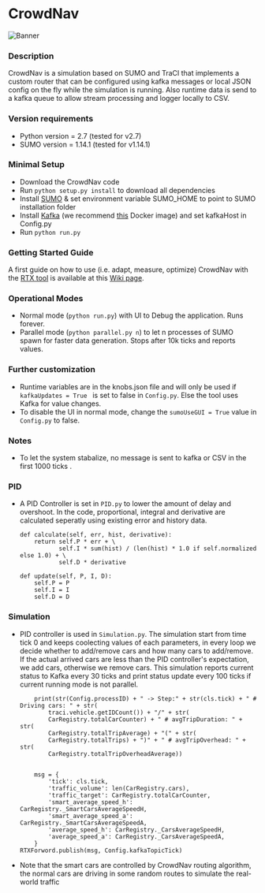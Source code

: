 # CrowdNav

![Banner](https://raw.githubusercontent.com/Starofall/CrowdNav/master/banner.PNG)


### Description
CrowdNav is a simulation based on SUMO and TraCI that implements a custom router
that can be configured using kafka messages or local JSON config on the fly while the simulation is running.
Also runtime data is send to a kafka queue to allow stream processing and logger locally to CSV.

### Version requirements
* Python version = 2.7 (tested for v2.7)
* SUMO version = 1.14.1 (tested for v1.14.1)

### Minimal Setup
* Download the CrowdNav code
* Run `python setup.py install` to download all dependencies 
* Install [SUMO](https://sumo.dlr.de/docs/Installing.html) & set environment variable SUMO_HOME to point to SUMO installation folder
* Install [Kafka](https://kafka.apache.org/) (we recommend [this](https://hub.docker.com/r/spotify/kafka/) Docker image) and set kafkaHost in Config.py
* Run `python run.py`

### Getting Started Guide
A first guide on how to use (i.e. adapt, measure, optimize) CrowdNav with the [RTX tool](https://github.com/Starofall/RTX) is available at this [Wiki page](https://github.com/Starofall/RTX/wiki/RTX-&-CrowdNav-Getting-Started-Guide). 

### Operational Modes

* Normal mode (`python run.py`) with UI to Debug the application. Runs forever.
* Parallel mode (`python parallel.py n`) to let n processes of SUMO spawn for faster data generation.
  Stops after 10k ticks and reports values.
  
### Further customization

* Runtime variables are in the knobs.json file and will only be used if `kafkaUpdates = True
` is set to false in `Config.py`. Else the tool uses Kafka for value changes.
* To disable the UI in normal mode, change the `sumoUseGUI = True` value in `Config.py` to false.

### Notes


* To let the system stabalize, no message is sent to kafka or CSV in the first 1000 ticks .

### PID

* A PID Controller is set in `PID.py` to lower the amount of delay and overshoot. In the code, proportional, integral and derivative are calculated seperatly using existing error and history data.

      def calculate(self, err, hist, derivative):
          return self.P * err + \
                 self.I * sum(hist) / (len(hist) * 1.0 if self.normalized else 1.0) + \
                 self.D * derivative

      def update(self, P, I, D):
          self.P = P
          self.I = I
          self.D = D
          
### Simulation

* PID controller is used in `Simulation.py`. The simulation start from time tick 0 and keeps coolecting values of each parameters, in every loop we decide whether to add/remove cars and how many cars to add/remove. If the actual arrived cars are less than the PID controller's expectation, we add cars, otherwise we remove cars. This simulation reports current status to Kafka every 30 ticks and print status update every 100 ticks if current running mode is not parallel.

          print(str(Config.processID) + " -> Step:" + str(cls.tick) + " # Driving cars: " + str(
              traci.vehicle.getIDCount()) + "/" + str(
              CarRegistry.totalCarCounter) + " # avgTripDuration: " + str(
              CarRegistry.totalTripAverage) + "(" + str(
              CarRegistry.totalTrips) + ")" + " # avgTripOverhead: " + str(
              CarRegistry.totalTripOverheadAverage))


          msg = {
              'tick': cls.tick,
              'traffic_volume': len(CarRegistry.cars),
              'traffic_target': CarRegistry.totalCarCounter,
              'smart_average_speed_h': CarRegistry._SmartCarsAverageSpeedH,
              'smart_average_speed_a': CarRegistry._SmartCarsAverageSpeedA,
              'average_speed_h': CarRegistry._CarsAverageSpeedH,
              'average_speed_a': CarRegistry._CarsAverageSpeedA,
          }
      RTXForword.publish(msg, Config.kafkaTopicTick)
* Note that the smart cars are controlled by CrowdNav routing algorithm, the normal cars are driving in some random routes to simulate the real-world traffic

